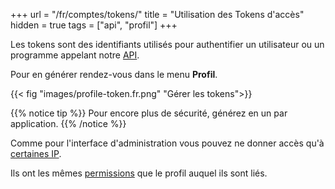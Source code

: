 +++
url = "/fr/comptes/tokens/"
title = "Utilisation des Tokens d'accès"
hidden = true
tags = ["api", "profil"]
+++

Les tokens sont des identifiants utilisés pour authentifier un utilisateur ou un programme appelant notre [API](api). 

Pour en générer rendez-vous dans le menu **Profil**.

{{< fig "images/profile-token.fr.png" "Gérer les tokens">}}

{{% notice tip %}}
Pour encore plus de sécurité, générez en un par application.
{{% /notice %}}

Comme pour l'interface d'administration vous pouvez ne donner accès qu'à [certaines IP](security/ip-access-authorization).

Ils ont les mêmes [permissions](accounts/permissions) que le profil auquel ils sont liés.
